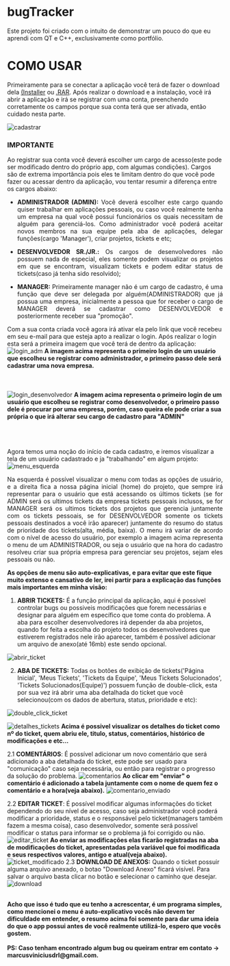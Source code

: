 # bugTracker

Este projeto foi criado com o intuito de demonstrar um pouco do que eu aprendi com QT e C++, exclusivamente como portfólio.

<h1>COMO USAR</h1>
Primeiramente para se conectar a aplicação você terá de fazer o download dela <a href="https://github.com/marcusdrl/bugTracker/releases/download/1.1/MVbugTracker.exe">(Installer</a> ou <a href="https://github.com/marcusdrl/bugTracker/releases/download/1.1/MVbugTracker.rar">.RAR</a>. Após realizar o download e a instalação, você irá abrir a aplicação e 
irá se registrar com uma conta, preenchendo corretamente os campos porque sua conta terá que ser ativada, então cuidado nesta parte.

![cadastrar](https://user-images.githubusercontent.com/71731401/133265459-5c05a971-c51e-4c8b-ba27-0c72b679c4f9.png)

### IMPORTANTE
Ao registrar sua conta você deverá escolher um cargo de acesso(este pode ser modificado dentro do próprio app, com algumas condições). Cargos são de extrema importância pois eles te limitam dentro do que você pode fazer ou acessar dentro da aplicação, vou tentar resumir a diferença entre os cargos abaixo:
* <p align="justify"><strong>ADMINISTRADOR (ADMIN):</strong> Você deverá escolher este cargo quando quiser trabalhar em aplicações pessoais, ou caso você realmente tenha um empresa na qual você possui funcionários os quais necessitam de alguém para gerenciá-los. Como administrador você poderá aceitar novos membros na sua equipe pela aba de aplicações, delegar funções(cargo 'Manager'), criar projetos, tickets e etc;</p>
* <p align="justify"><strong>DESENVOLVEDOR SR./JR.:</strong> Os cargos de desenvolvedores não possuem nada de especial, eles somente podem visualizar os projetos em que se encontram, visualizam tickets e podem editar status de tickets(caso já tenha sido resolvido);</p>
* <p align="justify"><strong>MANAGER:</strong> Primeiramente manager não é um cargo de cadastro, é uma função que deve ser delegada por alguém(ADMINISTRADOR) que já possua uma empresa, inicialmente a pessoa que for receber o cargo de MANAGER deverá se cadastrar como DESENVOLVEDOR e posteriormente receber sua "promoção".</p>

Com a sua conta criada você agora irá ativar ela pelo link que você recebeu em seu e-mail para que esteja apto a realizar o login.
Após realizar o login esta será a primeira imagem que você terá de dentro da aplicação:
![login_adm](https://user-images.githubusercontent.com/71731401/133307700-fcb369ab-a6e3-4979-8859-31472dae0234.png)
**A imagem acima representa o primeiro login de um usuário que escolheu se registrar como administrador, o primeiro passo dele será cadastrar uma nova empresa.**
<br>
<br>
<br>
<br>
![login_desenvolvedor](https://user-images.githubusercontent.com/71731401/133308483-9ed7bc11-128a-43c4-b1b7-03e3bd4e58fe.png)
**A imagem acima representa o primeiro login de um usuário que escolheu se registrar como desenvolvedor, o primeiro passo dele é procurar por uma empresa, porém, caso queira ele pode criar a sua própria o que irá alterar seu cargo de cadastro para "ADMIN"**
<br>
<br>
<br>
<br>

Agora temos uma noção do início de cada cadastro, e iremos visualizar a tela de um usuário cadastrado e ja "trabalhando" em algum projeto:
![menu_esquerda](https://user-images.githubusercontent.com/71731401/133266115-030a4d38-f653-41db-8326-ad248eb72280.png)

<p align='justify'>Na esquerda é possível visualizar o menu com todas as opções de usuário, e a direita fica a nossa página inicial (home) do projeto, que sempre irá representar para
o usuário que está acessando os últimos tickets (se for ADMIN será os ultimos tickets da empresa tickets pessoais inclusos, se for MANAGER será os ultimos tickets dos projetos que gerencia juntamente com os tickets pessoais, se for DESENVOLVEDOR somente os tickets pessoais destinados a você irão aparecer) juntamente do resumo do status de prioridade dos tickets(alta, média, baixa). O menu irá variar de acordo com o nível de acesso do usuário, por exemplo a imagem acima representa o menu de um ADMINISTRADOR, ou seja o usuário que na hora do cadastro resolveu criar sua própria empresa para gerenciar seu projetos, sejam eles pessoais ou não.</p>

<strong>As opções de menu são auto-explicativas, e para evitar que este fique muito extenso e cansativo de ler, irei partir para a explicação das funções mais importantes em minha visão:</strong>
1. **ABRIR TICKETS:** É a função principal da aplicação, aqui é possivel controlar bugs ou possiveis modificações que forem necessárias e designar para alguém em específico que tome conta do problema. A aba para escolher desenvolvedores irá depender da aba projetos, quando for feita a escolha do projeto todos os desenvolvedores que estiverem registrados nele irão aparecer, também é possível adicionar um arquivo de anexo(até 16mb) este sendo opcional.

![abrir_ticket](https://user-images.githubusercontent.com/71731401/133286039-8af286d3-cf2e-4c42-bf66-8cb797580dda.png)

2. **ABA DE TICKETS:** Todas os botões de exibição de tickets('Página Inicial', 'Meus Tickets', 'Tickets da Equipe', 'Meus Tickets Solucionados', 'Tickets Solucionados(Equipe)') possuem função de double-click, esta por sua vez irá abrir uma aba detalhada do ticket que você selecionou(com os dados de abertura, status, prioridade e etc):

![double_click_ticket](https://user-images.githubusercontent.com/71731401/133273174-ea53ad40-db54-4b55-b8be-e6c6892b495e.png)

![detalhes_tickets](https://user-images.githubusercontent.com/71731401/133284846-5a13b360-32e4-490e-bb31-c97bd50ee4e0.png)
**Acima é possivel visualizar os detalhes do ticket como nº do ticket, quem abriu ele, titulo, status, comentários, histórico de modificações e etc...**

  2.1 **COMENTÁRIOS**: É possível adicionar um novo comentário que será adicionado a aba detalhada do ticket, este pode ser usado para "comunicação" caso seja necessária, ou então para registrar o progresso da solução do problema.
  ![comentarios](https://user-images.githubusercontent.com/71731401/133298988-74dbcfc4-718d-4a2e-b21c-48a4f43ac9ae.png)
  **Ao clicar em "enviar" o comentário é adicionado a tabela juntamente com o nome de quem fez o comentário e a hora(veja abaixo).**
  ![comentario_enviado](https://user-images.githubusercontent.com/71731401/133303773-6881d1b3-fcab-46c8-9e31-0d4b89fcf3f2.png)
  
  2.2 **EDITAR TICKET**: É possível modificar algumas informações do ticket dependendo do seu nível de acesso, caso seja administrador você poderá modificar a prioridade, status e o responsável pelo ticket(managers também fazem a mesma coisa), caso desenvolvedor, somente será possível modificar o status para informar se o problema já foi corrigido ou não.
  ![editar_ticket](https://user-images.githubusercontent.com/71731401/133304943-a698f9ba-02d4-4681-beb8-a8a20f9adb5d.png)
  **Ao enviar as modificações elas ficarão registradas na aba de modificações do ticket, apresentadas pela variável que foi modificada e seus respectivos valores, antigo e atual(veja abaixo).**
  ![ticket_modificado](https://user-images.githubusercontent.com/71731401/133305228-c27827bd-fd4a-4b6f-a0aa-db4b54dcf99d.png)
  2.3 **DOWNLOAD DE ANEXOS:** Quando o ticket possuir alguma arquivo anexado, o botao "Download Anexo" ficará visível. Para salvar o arquivo basta clicar no botão e selecionar o caminho que desejar.
  ![download](https://user-images.githubusercontent.com/71731401/133306694-93cb72ff-a1a5-4939-83ca-ff2419aabaaf.png)

<br>
<strong>Acho que isso é tudo que eu tenho a acrescentar, é um programa simples, como mencionei o menu é auto-explicativo vocês não devem ter dificuldade em entender, o resumo acima foi somente para dar uma ideia do que o app possui antes de você realmente utilizá-lo, espero que vocês gostem.</strong>
<br>
<br>
<strong>PS: Caso tenham encontrado algum bug ou queiram entrar em contato -> marcusviniciusdrl@gmail.com.</strong>
  
  
